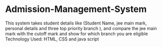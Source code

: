 # Admission-Management-System

This system takes student details like (Student Name, jee main mark, personal details and three top priority branch ), and compare the jee main mark with the cutoff mark and show for which branch you are eligible Technology Used: HTML, CSS and java script
